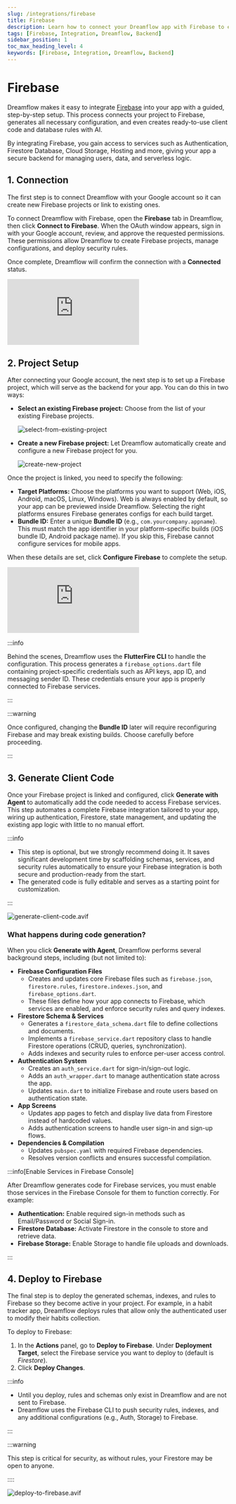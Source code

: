 ```yaml
---
slug: /integrations/firebase
title: Firebase
description: Learn how to connect your Dreamflow app with Firebase to enable powerful backend features such as authentication, real-time databases, analytics, and more.
tags: [Firebase, Integration, Dreamflow, Backend]
sidebar_position: 1
toc_max_heading_level: 4
keywords: [Firebase, Integration, Dreamflow, Backend]
---
```


# Firebase

Dreamflow makes it easy to integrate [Firebase](https://firebase.google.com/) into your app with a guided, step-by-step setup. This process connects your project to Firebase, generates all necessary configuration, and even creates ready-to-use client code and database rules with AI.

By integrating Firebase, you gain access to services such as Authentication, Firestore Database, Cloud Storage, Hosting and more, giving your app a secure backend for managing users, data, and serverless logic.

## 1. Connection

The first step is to connect Dreamflow with your Google account so it can create new Firebase projects or link to existing ones.

To connect Dreamflow with Firebase, open the **Firebase** tab in Dreamflow, then click **Connect to Firebase**. When the OAuth window appears, sign in with your Google account, review, and approve the requested permissions. These permissions allow Dreamflow to create Firebase projects, manage configurations, and deploy security rules.

Once complete, Dreamflow will confirm the connection with a **Connected** status.

<div style={{
    position: 'relative',
    paddingBottom: 'calc(52.67989417989418% + 41px)', // Keeps the aspect ratio and additional padding
    height: 0,
    width: '100%'}}>
    <iframe 
        src="https://demo.arcade.software/Iu2hoVYZN1EV5IscOzNy?embed&show_copy_link=true"
        title=""
        style={{
            position: 'absolute',
            top: 0,
            left: 0,
            width: '100%',
            height: '100%',
            colorScheme: 'light'
        }}
        frameborder="0"
        loading="lazy"
        webkitAllowFullScreen
        mozAllowFullScreen
        allowFullScreen
        allow="clipboard-write">
    </iframe>
</div>
<p></p>


## 2. Project Setup

After connecting your Google account, the next step is to set up a Firebase project, which will serve as the backend for your app. You can do this in two ways:

- **Select an existing Firebase project:** Choose from the list of your existing Firebase projects.

    ![select-from-existing-project](imgs/select-from-existing-project.avif)
- **Create a new Firebase project:** Let Dreamflow automatically create and configure a new Firebase project for you.

    ![create-new-project](imgs/create-new-project.avif)

Once the project is linked, you need to specify the following:

- **Target Platforms:** Choose the platforms you want to support (Web, iOS, Android, macOS, Linux, Windows). Web is always enabled by default, so your app can be previewed inside Dreamflow. Selecting the right platforms ensures Firebase generates configs for each build target.
- **Bundle ID:** Enter a unique **Bundle ID** (e.g., `com.yourcompany.appname`). This must match the app identifier in your platform-specific builds (iOS bundle ID, Android package name). If you skip this, Firebase cannot configure services for mobile apps.

When these details are set, click **Configure Firebase** to complete the setup.

<div style={{
    position: 'relative',
    paddingBottom: 'calc(52.67989417989418% + 41px)', // Keeps the aspect ratio and additional padding
    height: 0,
    width: '100%'}}>
    <iframe 
        src="https://demo.arcade.software/Ux3hDEIPtZ1qaVHtIKnf?embed&show_copy_link=true"
        title=""
        style={{
            position: 'absolute',
            top: 0,
            left: 0,
            width: '100%',
            height: '100%',
            colorScheme: 'light'
        }}
        frameborder="0"
        loading="lazy"
        webkitAllowFullScreen
        mozAllowFullScreen
        allowFullScreen
        allow="clipboard-write">
    </iframe>
</div>
<p></p>


:::info

Behind the scenes, Dreamflow uses the **FlutterFire CLI** to handle the configuration. This process generates a `firebase_options.dart` file containing project-specific credentials such as API keys, app ID, and messaging sender ID. These credentials ensure your app is properly connected to Firebase services.

:::

:::warning

Once configured, changing the **Bundle ID** later will require reconfiguring Firebase and may break existing builds. Choose carefully before proceeding.

:::

## 3. Generate Client Code

Once your Firebase project is linked and configured, click **Generate with Agent** to automatically add the code needed to access Firebase services. This step automates a complete Firebase integration tailored to your app, wiring up authentication, Firestore, state management, and updating the existing app logic with little to no manual effort.

:::info

- This step is optional, but we strongly recommend doing it. It saves significant development time by scaffolding schemas, services, and security rules automatically to ensure your Firebase integration is both secure and production-ready from the start.
- The generated code is fully editable and serves as a starting point for customization.

:::

![generate-client-code.avif](imgs/generate-client-code.avif)

### What happens during code generation?

When you click **Generate with Agent**, Dreamflow performs several background steps, including (but not limited to):

- **Firebase Configuration Files**
    - Creates and updates core Firebase files such as `firebase.json`, `firestore.rules`, `firestore.indexes.json`, and `firebase_options.dart`.
    - These files define how your app connects to Firebase, which services are enabled, and enforce security rules and query indexes.
- **Firestore Schema & Services**
    - Generates a `firestore_data_schema.dart` file to define collections and documents.
    - Implements a `firebase_service.dart` repository class to handle Firestore operations (CRUD, queries, synchronization).
    - Adds indexes and security rules to enforce per-user access control.
- **Authentication System**
    - Creates an `auth_service.dart` for sign-in/sign-out logic.
    - Adds an `auth_wrapper.dart` to manage authentication state across the app.
    - Updates `main.dart` to initialize Firebase and route users based on authentication state.
- **App Screens**
    - Updates app pages to fetch and display live data from Firestore instead of hardcoded values.
    - Adds authentication screens to handle user sign-in and sign-up flows.
- **Dependencies & Compilation**
    - Updates `pubspec.yaml` with required Firebase dependencies.
    - Resolves version conflicts and ensures successful compilation.
    

:::info[Enable Services in Firebase Console]

After Dreamflow generates code for Firebase services, you must enable those services in the Firebase Console for them to function correctly. For example:

- **Authentication:** Enable required sign-in methods such as Email/Password or Social Sign-in.
- **Firestore Database:** Activate Firestore in the console to store and retrieve data.
- **Firebase Storage:** Enable Storage to handle file uploads and downloads.

:::

## 4. Deploy to Firebase

The final step is to deploy the generated schemas, indexes, and rules to Firebase so they become active in your project. For example, in a habit tracker app, Dreamflow deploys rules that allow only the authenticated user to modify their habits collection.

To deploy to Firebase:

1. In the **Actions** panel, go to **Deploy to Firebase**. Under **Deployment Target**, select the Firebase service you want to deploy to (default is *Firestore*).
2. Click **Deploy Changes**.

:::info

- Until you deploy, rules and schemas only exist in Dreamflow and are not sent to Firebase.
- Dreamflow uses the Firebase CLI to push security rules, indexes, and any additional configurations (e.g., Auth, Storage) to Firebase.

:::

:::warning

This step is critical for security, as without rules, your Firestore may be open to anyone.

::::

![deploy-to-firebase.avif](imgs/deploy-to-firebase.avif)

